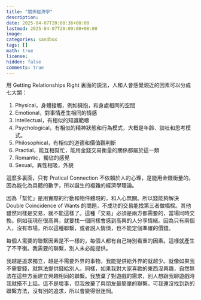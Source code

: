 ```yaml
---
title: "關係經濟學"
description: 
date: 2025-04-07T20:08:36+08:00
lastmod: 2025-04-07T20:09:00+08:00
image: 
categories: sandbox
tags: []
math: true
license: 
hidden: false
comments: true
---
```


用 Getting Relationships Right 裏面的説法，人和人會感覺親近的因素可以分成七大類：

1. Physical，身體接觸，例如擁抱，和身處相同的空間
2. Emotional，對事情產生相同的情感
3. Intellectual，有相似的知識範疇
4. Psychological，有相似的精神狀態和行為模式，大概是年齡、談吐和思考模式。
5. Philosophical，有相似的道德和價值觀判斷
6. Practial，能互相幫忙，能用金錢交易衡量的關係都屬於這一類
6. Romantic，獨佔的感覺
7. Sexual，異性相吸，外貌

這麼多裏面，只有 Pratical Connection 不依賴於人的心理，是能用金錢衡量的。因為能化為具體的數字，所以誕生的複雜的經濟學理論。

因為「幫忙」是用實際的行動和物件體現的，和人心無關。所以錢能夠解決 Double Coincidence of Wants 的問題，不成功的交易能找第三者做橋樑。其他雖然同樣是交易，就不能這樣了。這種「交易」必須是兩方都需要的，當場同時交換。例如我現在很高興，就要找一個同樣會感到高興的人分享情緒。因為只有兩個人，沒有市場，所以這種聯繫，或者説人情債，也不能定個準確的價錢。

每個人需要的聯繫因素是不一樣的，每個人都有自己特別看重的因素。這樣就產生了不平衡。我需要的聯繫，別人未必能提供。

我越是追求獨立，越是不需要外界的事物，我能提供給外界的就越少。就像如果我不需要錢，就無法提供錢給別人。同樣，如果我對大家喜歡的東西沒興趣，自然無法在這些方面建立興趣相同的聯繫。我放棄了對遊戲的需求，別人想跟我聊遊戲時我就搭不上話。這不是壞事，但我放棄了與朋友最簡單的聯繫。可我還沒找到新的聯繫方法，沒有別的追求，所以會變得很迷惘。


